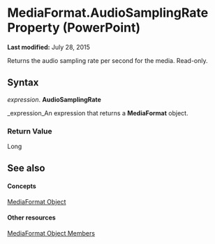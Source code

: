 
# MediaFormat.AudioSamplingRate Property (PowerPoint)

 **Last modified:** July 28, 2015

Returns the audio sampling rate per second for the media. Read-only.

## Syntax

 _expression_. **AudioSamplingRate**

 _expression_An expression that returns a  **MediaFormat** object.


### Return Value

Long


## See also


#### Concepts


 [MediaFormat Object](26035913-32c6-fa4e-91c4-2e232e4d84a9.md)
#### Other resources


 [MediaFormat Object Members](b291af82-4c7c-9898-207b-836f63c21d64.md)
